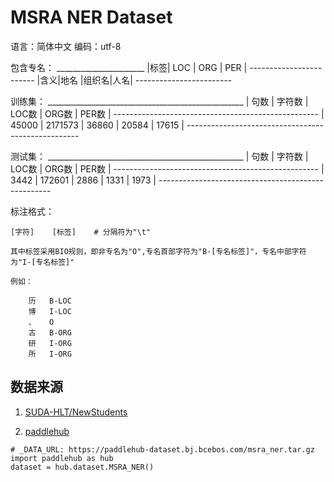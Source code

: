 # MSRA NER Dataset

语言：简体中文
编码：utf-8


包含专名：
	 ______________________
	|标签| LOC | ORG | PER |
	------------------------
	|含义|地名 |组织名|人名|
	------------------------

训练集：
	 _________________________________________________
	|  句数  |  字符数  |  LOC数  |  ORG数  |  PER数  |
	---------------------------------------------------
	|  45000 | 2171573  |  36860  |  20584  |  17615  |
	---------------------------------------------------

测试集：
	 _________________________________________________
	|  句数  |  字符数  |  LOC数  |  ORG数  |  PER数  |
	---------------------------------------------------
	|  3442  |  172601  |  2886   |  1331   |  1973   |
	---------------------------------------------------

标注格式：

	[字符]	[标签]	# 分隔符为"\t"

	其中标签采用BIO规则，即非专名为"O",专名首部字符为"B-[专名标签]"，专名中部字符为"I-[专名标签]"

	例如：

		历	B-LOC
		博	I-LOC
		、	O
		古	B-ORG
		研	I-ORG
		所	I-ORG

## 数据来源

1. [SUDA-HLT/NewStudents](https://github.com/SUDA-HLT/NewStudents)

2. [paddlehub](https://github.com/PaddlePaddle/PaddleHub)

```
# _DATA_URL: https://paddlehub-dataset.bj.bcebos.com/msra_ner.tar.gz
import paddlehub as hub
dataset = hub.dataset.MSRA_NER()
```

